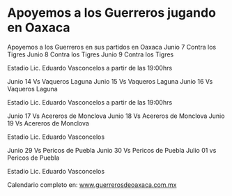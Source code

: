 Apoyemos a los Guerreros jugando en Oaxaca
==================================================================
Apoyemos a los Guerreros en sus partidos en Oaxaca
Junio 7 Contra los Tigres
Junio 8 Contra los Tigres
Junio 9 Contra los Tigres

Estadio Lic. Eduardo Vasconcelos a partir de las 19:00hrs

Junio 14 Vs Vaqueros Laguna
Junio 15 Vs Vaqueros Laguna
Junio 16 Vs Vaqueros Laguna

Estadio Lic. Eduardo Vasconcelos a partir de las 19:00hrs

Junio 17 Vs Acereros de Monclova
Junio 18 Vs Acereros de Monclova
Junio 19 Vs Acereros de Monclova

Estadio Lic. Eduardo Vasconcelos

Junio 29 Vs Pericos de Puebla
Junio 30 Vs Pericos de Puebla
Julio 01 vs Pericos de Puebla

Estadio Lic. Eduardo Vasconcelos

Calendario completo en: www.guerrerosdeoaxaca.com.mx
